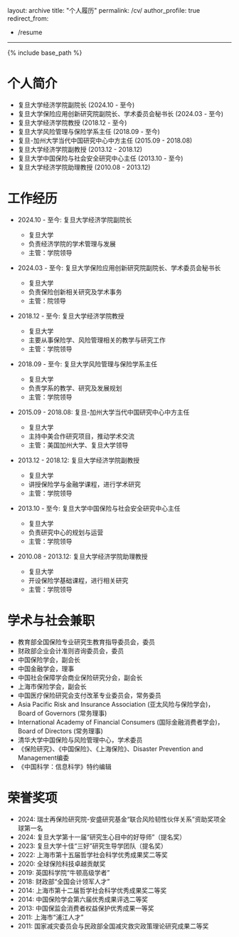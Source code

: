 layout: archive
title: "个人履历"
permalink: /cv/
author_profile: true
redirect_from:
  - /resume
---

{% include base_path %}

个人简介
======
* 复旦大学经济学院副院长 (2024.10 - 至今)
* 复旦大学保险应用创新研究院副院长、学术委员会秘书长 (2024.03 - 至今)
* 复旦大学经济学院教授 (2018.12 - 至今)
* 复旦大学风险管理与保险学系主任 (2018.09 - 至今)
* 复旦-加州大学当代中国研究中心中方主任 (2015.09 - 2018.08)
* 复旦大学经济学院副教授 (2013.12 - 2018.12)
* 复旦大学中国保险与社会安全研究中心主任 (2013.10 - 至今)
* 复旦大学经济学院助理教授 (2010.08 - 2013.12)

工作经历
======
* 2024.10 - 至今: 复旦大学经济学院副院长
  * 复旦大学
  * 负责经济学院的学术管理与发展
  * 主管：学院领导

* 2024.03 - 至今: 复旦大学保险应用创新研究院副院长、学术委员会秘书长
  * 复旦大学
  * 负责保险创新相关研究及学术事务
  * 主管：院领导

* 2018.12 - 至今: 复旦大学经济学院教授
  * 复旦大学
  * 主要从事保险学、风险管理相关的教学与研究工作
  * 主管：学院领导

* 2018.09 - 至今: 复旦大学风险管理与保险学系主任
  * 复旦大学
  * 负责学系的教学、研究及发展规划
  * 主管：学院领导

* 2015.09 - 2018.08: 复旦-加州大学当代中国研究中心中方主任
  * 复旦大学
  * 主持中美合作研究项目，推动学术交流
  * 主管：美国加州大学、复旦大学领导

* 2013.12 - 2018.12: 复旦大学经济学院副教授
  * 复旦大学
  * 讲授保险学与金融学课程，进行学术研究
  * 主管：学院领导

* 2013.10 - 至今: 复旦大学中国保险与社会安全研究中心主任
  * 复旦大学
  * 负责研究中心的规划与运营
  * 主管：学院领导

* 2010.08 - 2013.12: 复旦大学经济学院助理教授
  * 复旦大学
  * 开设保险学基础课程，进行相关研究
  * 主管：学院领导

学术与社会兼职
======
* 教育部全国保险专业研究生教育指导委员会，委员
* 财政部企业会计准则咨询委员会，委员
* 中国保险学会，副会长
* 中国金融学会，理事
* 中国社会保障学会商业保险研究分会，副会长
* 上海市保险学会，副会长
* 中国医疗保险研究会支付改革专业委员会，常务委员
* Asia Pacific Risk and Insurance Association (亚太风险与保险学会)，Board of Governors (常务理事)
* International Academy of Financial Consumers (国际金融消费者学会)，Board of Directors (常务理事)
* 清华大学中国保险与风险管理中心，学术委员
* 《保险研究》、《中国保险》、《上海保险》、Disaster Prevention and Management编委
* 《中国科学：信息科学》特约编辑

荣誉奖项
======
* 2024: 瑞士再保险研究院-安盛研究基金“联合风险韧性伙伴关系”资助奖项全球第一名
* 2024: 复旦大学第十一届“研究生心目中的好导师”（提名奖）
* 2023: 复旦大学十佳“三好”研究生导学团队（提名奖）
* 2022: 上海市第十五届哲学社会科学优秀成果奖二等奖
* 2020: 全球保险科技卓越贡献奖
* 2019: 英国科学院“牛顿高级学者”
* 2018: 财政部“全国会计领军人才”
* 2014: 上海市第十二届哲学社会科学优秀成果奖二等奖
* 2014: 中国保险学会第六届优秀成果评选二等奖
* 2013: 中国保监会消费者权益保护优秀成果一等奖
* 2011: 上海市“浦江人才”
* 2011: 国家减灾委员会与民政部全国减灾救灾政策理论研究成果二等奖
